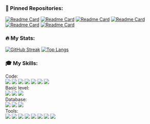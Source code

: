 ### 📌 Pinned Repositories:
[![Readme Card](https://github-readme-stats.vercel.app/api/pin/?username=prlwk&repo=Friendbook&theme=nord&hide_border=true)](https://github.com/prlwk/Friendbook)
[![Readme Card](https://github-readme-stats.vercel.app/api/pin/?username=prlwk&repo=accounting-firm-automation&theme=nord&hide_border=true)](https://github.com/prlwk/accounting-firm-automation)
[![Readme Card](https://github-readme-stats.vercel.app/api/pin/?username=typeCPP&repo=Stellarium&theme=nord&hide_border=true)](https://github.com/typeCPP/Stellarium)
[![Readme Card](https://github-readme-stats.vercel.app/api/pin/?username=prlwk&repo=Java-labs&theme=nord&hide_border=true)](https://github.com/prlwk/Java-labs)
[![Readme Card](https://github-readme-stats.vercel.app/api/pin/?username=prlwk&repo=c-plus-plus-labs&theme=nord&hide_border=true)](https://github.com/prlwk/c-plus-plus-labs)
[![Readme Card](https://github-readme-stats.vercel.app/api/pin/?username=prlwk&repo=telegram-bot-parser-SIGame&theme=nord&hide_border=true)](https://github.com/prlwk/telegram-bot-parser-SIGame)

### :fire: My Stats:
[![GitHub Streak](http://github-readme-streak-stats.herokuapp.com?user=prlwk&theme=noctis-minimus&hide_border=true)](https://git.io/streak-stats)
[![Top Langs](https://github-readme-stats.vercel.app/api/top-langs/?username=prlwk&layout=compact&theme=noctis_minimus&hide_border=true)](https://github.com/anuraghazra/github-readme-stats)

### 🎓 My Skills:
Code:
<br>
![](https://img.shields.io/badge/Code-Java-informational?style=flat&logo=Java&logoColor=white&color=71b6bf)
![](https://img.shields.io/badge/Code-Spring_Framework-informational?style=flat&logo=Spring&logoColor=white&color=71b6bf)
![](https://img.shields.io/badge/Code-Spring_Cloud-informational?style=flat&logo=Spring&logoColor=white&color=71b6bf)
![](https://img.shields.io/badge/Code-JUnit-informational?style=flat&logo=JUnit&logoColor=white&color=71b6bf)
![](https://img.shields.io/badge/Code-REST_API-informational?style=flat&logo=REST_API&logoColor=white&color=71b6bf)
![](https://img.shields.io/badge/Code-Microservice_Development-informational?style=flat&logo=Microservice&logoColor=white&color=71b6bf)
![](https://img.shields.io/badge/Code-Android-informational?style=flat&logo=Android&logoColor=white&color=71b6bf)
<br>
Basic level:
<br>
![](https://img.shields.io/badge/Code-JavaFX-informational?style=flat&logo=JavaFX&logoColor=white&color=71b6bf)
![](https://img.shields.io/badge/Code-C++-informational?style=flat&logo=C++&logoColor=white&color=71b6bf)
![](https://img.shields.io/badge/Code-Python-informational?style=flat&logo=Python&logoColor=white&color=71b6bf)
<br>
Database:
<br>
![](https://img.shields.io/badge/Database-MySQL-informational?style=flat&logo=MySQL&logoColor=white&color=71b6bf)
![](https://img.shields.io/badge/Database-MS_SQL-informational?style=flat&logo=Microsoft_SQL_Server&logoColor=white&color=71b6bf)
![](https://img.shields.io/badge/Database-SQLite-informational?style=flat&logo=SQLite&logoColor=white&color=71b6bf)
<br>
Tools:
<br>
![](https://img.shields.io/badge/Tools-Docker-informational?style=flat&logo=Docker&logoColor=white&color=71b6bf)
![](https://img.shields.io/badge/OS-Linux-informational?style=flat&logo=Linux&logoColor=white&color=71b6bf)
![](https://img.shields.io/badge/Edirot-IntelliJ_IDEA-informational?style=flat&logo=IntelliJIDEA&logoColor=white&color=71b6bf)
![](https://img.shields.io/badge/Tools-GitHub-informational?style=flat&logo=GitHub&logoColor=white&color=71b6bf)
![](https://img.shields.io/badge/Tools-GitLab-informational?style=flat&logo=GitLab&logoColor=white&color=71b6bf)
![](https://img.shields.io/badge/Tools-Postman-informational?style=flat&logo=Postman&logoColor=white&color=71b6bf)
![](https://img.shields.io/badge/Tools-ClickUp-informational?style=flat&logo=ClickUp&logoColor=white&color=71b6bf)
![](https://img.shields.io/badge/Tools-Figma-informational?style=flat&logo=Figma&logoColor=white&color=71b6bf)
